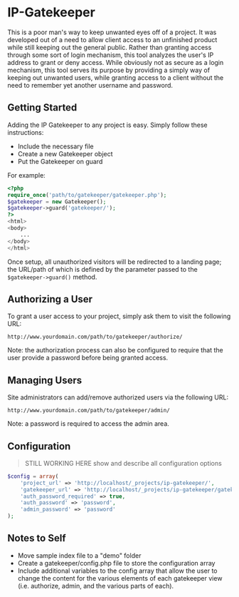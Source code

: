 # IP-Gatekeeper

This is a poor man's way to keep unwanted eyes off of a project.  It was developed out of a need to allow client access to an unfinished product while still keeping out the general public.  Rather than granting access through some sort of login mechanism, this tool analyzes the user's IP address to grant or deny access.  While obviously not as secure as a login mechanism, this tool serves its purpose by providing a simply way of keeping out unwanted users, while granting access to a client without the need to remember yet another username and password.


## Getting Started
Adding the IP Gatekeeper to any project is easy.  Simply follow these instructions:
- Include the necessary file
- Create a new Gatekeeper object
- Put the Gatekeeper on guard

For example:
```php
<?php
require_once('path/to/gatekeeper/gatekeeper.php');
$gatekeeper = new Gatekeeper();
$gatekeeper->guard('gatekeeper/');
?>
<html>
<body>
	...
</body>
</html>
```
Once setup, all unauthorized visitors will be redirected to a landing page; the URL/path of which is defined by the parameter passed to the `$gatekeeper->guard()` method.


## Authorizing a User
To grant a user access to your project, simply ask them to visit the following URL:
```
http://www.yourdomain.com/path/to/gatekeeper/authorize/
```
Note: the authorization process can also be configured to require that the user provide a password before being granted access.


## Managing Users
Site administrators can add/remove authorized users via the following URL:
```
http://www.yourdomain.com/path/to/gatekeeper/admin/
```
Note: a password is required to access the admin area.


## Configuration
> STILL WORKING HERE
> show and describe all configuration options
```php
$config = array(
	'project_url' => 'http://localhost/_projects/ip-gatekeeper/',
	'gatekeeper_url' => 'http://localhost/_projects/ip-gatekeeper/gatekeeper/',
	'auth_password_required' => true,
	'auth_password' => 'password',
	'admin_password' => 'password'
);
```


## Notes to Self
- Move sample index file to a "demo" folder
- Create a gatekeeper/config.php file to store the configuration array
- Include additional variables to the config array that allow the user to change the content for the various elements of each gatekeeper view (i.e. authorize, admin, and the various parts of each).
